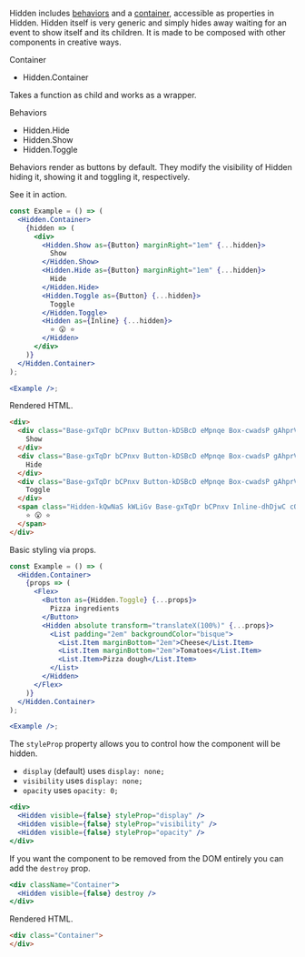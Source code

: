 <!-- Description -->

Hidden includes [behaviors](#behaviors) and a [container](#containers), accessible as properties in Hidden.
Hidden itself is very generic and simply hides away waiting for an event to show itself and its children.
It is made to be composed with other components in creative ways.

Container

* Hidden.Container

Takes a function as child and works as a wrapper.

Behaviors

* Hidden.Hide
* Hidden.Show
* Hidden.Toggle

Behaviors render as buttons by default.
They modify the visibility of Hidden hiding it, showing it and toggling it, respectively.

See it in action.

<!-- Minimal JSX to showcase component -->

```jsx
const Example = () => (
  <Hidden.Container>
    {hidden => (
      <div>
        <Hidden.Show as={Button} marginRight="1em" {...hidden}>
          Show
        </Hidden.Show>
        <Hidden.Hide as={Button} marginRight="1em" {...hidden}>
          Hide
        </Hidden.Hide>
        <Hidden.Toggle as={Button} {...hidden}>
          Toggle
        </Hidden.Toggle>
        <Hidden as={Inline} {...hidden}>
          ⭐️ 😮️️️ ️️⭐️️
        </Hidden>
      </div>
    )}
  </Hidden.Container>
);

<Example />;
```

Rendered HTML.

```html
<div>
  <div class="Base-gxTqDr bCPnxv Button-kDSBcD eMpnqe Box-cwadsP gAhprV" style="margin-right: 1em;" role="button" tabindex="0">
    Show
  </div>
  <div class="Base-gxTqDr bCPnxv Button-kDSBcD eMpnqe Box-cwadsP gAhprV" style="margin-right: 1em;" role="button" tabindex="0">
    Hide
  </div>
  <div class="Base-gxTqDr bCPnxv Button-kDSBcD eMpnqe Box-cwadsP gAhprV" role="button" tabindex="0">
    Toggle
  </div>
  <span class="Hidden-kQwNaS kWLiGv Base-gxTqDr bCPnxv Inline-dhDjwC cQwXYv" aria-hidden="true" hidden="">
    ⭐️ 😮️️️ ️️⭐️️
  </span>
</div>
```

<!-- Cool styling example -->

Basic styling via props.

```jsx
const Example = () => (
  <Hidden.Container>
    {props => (
      <Flex>
        <Button as={Hidden.Toggle} {...props}>
          Pizza ingredients
        </Button>
        <Hidden absolute transform="translateX(100%)" {...props}>
          <List padding="2em" backgroundColor="bisque">
            <List.Item marginBottom="2em">Cheese</List.Item>
            <List.Item marginBottom="2em">Tomatoes</List.Item>
            <List.Item>Pizza dough</List.Item>
          </List>
        </Hidden>
      </Flex>
    )}
  </Hidden.Container>
);

<Example />;
```

<!-- changing how the element is hidden -->

The `styleProp` property allows you to control how the component will be hidden.

* `display` (default) uses `display: none;`
* `visibility` uses `display: none;`
* `opacity` uses `opacity: 0;`

```jsx static
<div>
  <Hidden visible={false} styleProp="display" />
  <Hidden visible={false} styleProp="visibility" />
  <Hidden visible={false} styleProp="opacity" />
</div>
```

If you want the component to be removed from the DOM entirely you can add the `destroy` prop.

```jsx static
<div className="Container">
  <Hidden visible={false} destroy />
</div>
```

Rendered HTML.

```html
<div class="Container">
</div>
```
